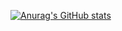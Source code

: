 [![Anurag's GitHub stats](https://github-readme-stats.vercel.app/api?username=Fawkes-Developer&theme=gotham&icons=true)](https://github.com/anuraghazra/github-readme-stats)

